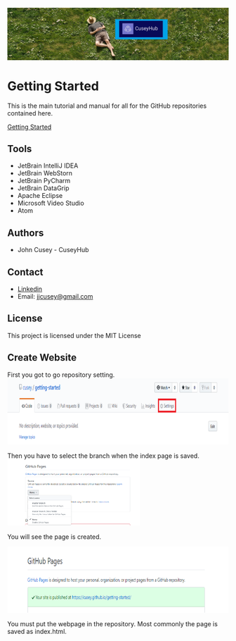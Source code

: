 ![CuseyHub](https://github.com/cusey/ImageForWiki/blob/master/Logos/CuseyHub_Banner_Small.jpg)

# Getting Started
This is the main tutorial and manual for all for the GitHub repositories contained here. 

[Getting Started](https://cusey.github.io/getting-started/index.html)

## Tools  
* JetBrain IntelliJ IDEA
* JetBrain WebStorn  
* JetBrain PyCharm 
* JetBrain DataGrip 
* Apache Eclipse
* Microsoft Video Studio
* Atom
 
## Authors
* John Cusey - CuseyHub  

## Contact   
* [Linkedin](https://www.linkedin.com/in/john-cusey-06b7184/)  
* Email: jjcusey@gmail.com


## License   
This project is licensed under the MIT License

## Create Website

First you got to go repository setting.
<img 
src="https://github.com/cusey/ImageForWiki/blob/master/getting-started/setting.png" 
alt="Apache Spark" 
height="150px"/>

Then you have to select the branch when the index page is saved.
<img 
src="https://github.com/cusey/ImageForWiki/blob/master/getting-started/select_branch.PNG" 
alt="Apache Spark" 
height="150px"/>

You will see the page is created.

<img 
src="https://github.com/cusey/ImageForWiki/blob/master/getting-started/link_created.PNG" 
alt="Apache Spark" 
height="150px"/> 

You must put the webpage in the repository. Most commonly the page is saved as index.html.


